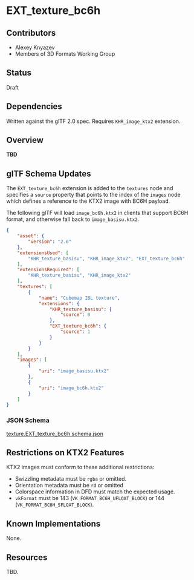 # EXT_texture_bc6h

## Contributors

* Alexey Knyazev
* Members of 3D Formats Working Group

## Status

Draft

## Dependencies

Written against the glTF 2.0 spec. Requires `KHR_image_ktx2` extension.

## Overview

**TBD**

## glTF Schema Updates

The `EXT_texture_bc6h` extension is added to the `textures` node and specifies a `source` property that points to the index of the `images` node which defines a reference to the KTX2 image with BC6H payload.

The following glTF will load `image_bc6h.ktx2` in clients that support BC6H format, and otherwise fall back to `image_basisu.ktx2`.

```json
{
    "asset": {
        "version": "2.0"
    },
    "extensionsUsed": [
        "KHR_texture_basisu", "KHR_image_ktx2", "EXT_texture_bc6h"
    ],
    "extensionsRequired": [
        "KHR_texture_basisu", "KHR_image_ktx2"
    ],
    "textures": [
        {
            "name": "Cubemap IBL texture",
            "extensions": {
                "KHR_texture_basisu": {
                    "source": 0
                },
                "EXT_texture_bc6h": {
                    "source": 1
                }
            }
        }
    ],
    "images": [
        {
            "uri": "image_basisu.ktx2"
        },
        {
            "uri": "image_bc6h.ktx2"
        }
    ]
}
```

### JSON Schema

[texture.EXT_texture_bc6h.schema.json](schema/texture.EXT_texture_bc6h.schema.json)

## Restrictions on KTX2 Features

KTX2 images must conform to these additional restrictions:

- Swizzling metadata must be `rgba` or omitted.
- Orientation metadata must be `rd` or omitted 
- Colorspace information in DFD must match the expected usage.
- `vkFormat` must be 143 (`VK_FORMAT_BC6H_UFLOAT_BLOCK`) or 144 (`VK_FORMAT_BC6H_SFLOAT_BLOCK`).

## Known Implementations

None.

## Resources

TBD.